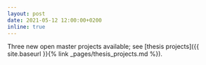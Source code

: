 ```yaml
---
layout: post
date: 2021-05-12 12:00:00+0200
inline: true
---
```


Three new open master projects available; see [thesis projects]({{ site.baseurl }}{% link _pages/thesis_projects.md %}).
